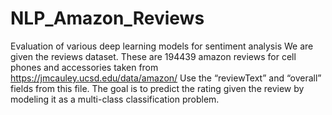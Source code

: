 # NLP_Amazon_Reviews
Evaluation of various deep learning models for sentiment analysis
We are given the reviews dataset. These are 194439 amazon reviews for cell phones and accessories taken from https://jmcauley.ucsd.edu/data/amazon/ Use the “reviewText” and “overall” fields from this file. The goal is to predict the rating given the review by modeling it as a multi-class classification problem.
